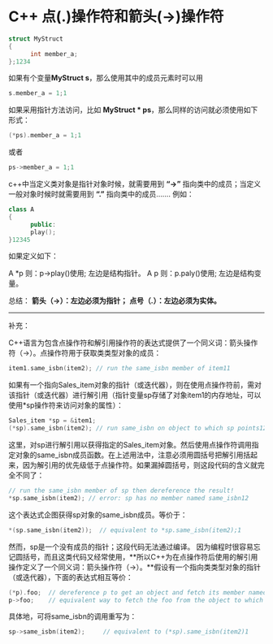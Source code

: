 # C++ 点(.)操作符和箭头(->)操作符

```c++
struct MyStruct
{ 
      int member_a; 
};1234
```

如果有个变量**MyStruct s**，那么使用其中的成员元素时可以用

```c++
s.member_a = 1;1
```

如果采用指针方法访问，比如 **MyStruct \* ps**，那么同样的访问就必须使用如下形式：

```c++
(*ps).member_a = 1;1
```

或者

```c++
ps->member_a = 1;1
```

c++中当定义类对象是指针对象时候，就需要用到 **“->”** 指向类中的成员；当定义一般对象时候时就需要用到 **“.”** 指向类中的成员…….
例如：

```c++
class A
{ 
      public:
      play(); 
}12345
```

如果定义如下：

A *p 则：p->play()使用; 左边是结构指针。
A p 则：p.paly()使用; 左边是结构变量。

总结：
**箭头（->）：左边必须为指针；**
**点号（.）：左边必须为实体。**

------

补充：

C++语言为包含点操作符和解引用操作符的表达式提供了一个同义词：箭头操作符（->）。点操作符用于获取类类型对象的成员：

```c++
item1.same_isbn(item2); // run the same_isbn member of item11
```

如果有一个指向Sales_item对象的指针（或迭代器），则在使用点操作符前，需对该指针（或迭代器）进行解引用（指针变量sp存储了对象item1的内存地址，可以使用*sp操作符来访问对象的属性）：

```c++
Sales_item *sp = &item1;
(*sp).same_isbn(item2); // run same_isbn on object to which sp points12
```

这里，对sp进行解引用以获得指定的Sales_item对象。然后使用点操作符调用指定对象的same_isbn成员函数。在上述用法中，注意必须用圆括号把解引用括起来，因为解引用的优先级低于点操作符。如果漏掉圆括号，则这段代码的含义就完全不同了：

```c++
// run the same_isbn member of sp then dereference the result!
*sp.same_isbn(item2); // error: sp has no member named same_isbn12
```

这个表达式企图获得sp对象的same_isbn成员。等价于：

```c++
*(sp.same_isbn(item2));  // equivalent to *sp.same_isbn(item2);1
```

然而，sp是一个没有成员的指针；这段代码无法通过编译。
因为编程时很容易忘记圆括号，而且这类代码又经常使用，**所以C++为在点操作符后使用的解引用操作定义了一个同义词：箭头操作符（->）。**假设有一个指向类类型对象的指针（或迭代器），下面的表达式相互等价：

```c++
(*p).foo;  // dereference p to get an object and fetch its member named foo
p->foo;    // equivalent way to fetch the foo from the object to which p points12
```

具体地，可将same_isbn的调用重写为：

```c++
sp->same_isbn(item2);     // equivalent to (*sp).same_isbn(item2)1
```
